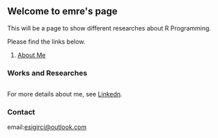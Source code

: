 ## Welcome to emre's page


This will be a page to show different researches about R Programming.

Please find the links below.

1. [About Me](RMarkDown_Week1.html)

### Works and Researches

```markdown


```

For more details about me, see [Linkedn](https://www.linkedin.com/in/emrecansigirci/).

### Contact

email:esigirci@outlook.com
